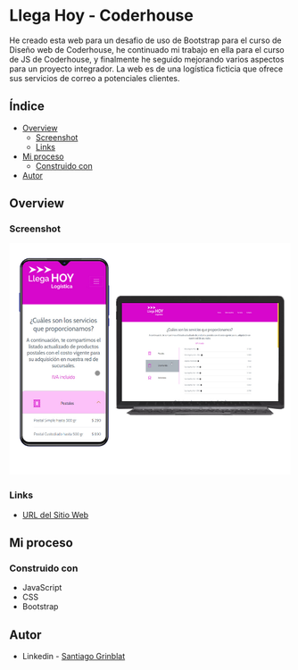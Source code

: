 # Llega Hoy - Coderhouse
He creado esta web para un desafio de uso de Bootstrap para el curso de Diseño web de Coderhouse, he continuado mi trabajo en ella para el curso de JS de Coderhouse, y finalmente he seguido mejorando varios aspectos para un proyecto integrador. La web es de una logística ficticia que ofrece sus servicios de correo a potenciales clientes.

## Índice

- [Overview](#overview)
  - [Screenshot](#screenshot)
  - [Links](#links)
- [Mi proceso](#mi-proceso)
  - [Construido con](#construido-con)
- [Autor](#autor)

## Overview

### Screenshot

![](./img/previewLlegahoy.jpg)

### Links

- [URL del Sitio Web](https://sgrinblat.github.io/llega-hoy/)

## Mi proceso

### Construido con

- JavaScript
- CSS
- Bootstrap

## Autor

- Linkedin - [Santiago Grinblat](https://www.linkedin.com/in/santiago-grinblat/)

 
